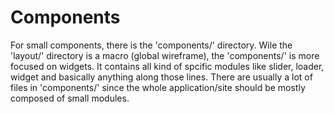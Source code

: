 # Components

For small components, there is the 'components/' directory. Wile the 'layout/' directory is a macro (global wireframe), the 'components/' is more focused on widgets. It contains all kind of spcific modules like slider, loader, widget and basically anything along those lines. There are usually a lot of files in 'components/' since the whole application/site should be mostly composed of small modules.